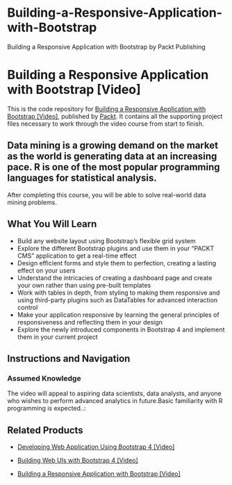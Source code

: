 


# Building-a-Responsive-Application-with-Bootstrap
Building a Responsive Application with Bootstrap by Packt Publishing
# Building a Responsive Application with Bootstrap [Video]
This is the code repository for [Building a Responsive Application with Bootstrap [Video]](ehttps://www.packtpub.com/web-development/building-responsive-applications-bootstrap-video), published by [Packt](https://www.packtpub.com/?utm_source=github). It contains all the supporting project files necessary to work through the video course from start to finish.
##  Data mining is a growing demand on the market as the world is generating data at an increasing pace. R is one of the most popular programming languages for statistical analysis.



After completing this course, you will be able to solve real-world data mining problems.
<H2>What You Will Learn</H2>
<DIV class=book-info-will-learn-text>
<UL>
<LI>Build any website layout using Bootstrap’s flexible grid system
<LI>Explore the different Bootstrap plugins and use them in your “PACKT CMS” application to get a real-time effect
<LI>Design efficient forms and style them to perfection, creating a lasting effect on your users
<LI>Understand the intricacies of creating a dashboard page and create your own rather than using pre-built templates
<LI>Work with tables in depth, from styling to making them responsive and using third-party plugins such as DataTables for advanced interaction control
<LI>Make your application responsive by learning the general principles of responsiveness and reflecting them in your design
<LI>Explore the newly introduced components in Bootstrap 4 and implement them in your current project</LI></UL></DIV>

## Instructions and Navigation
### Assumed Knowledge

The video will appeal to aspiring data scientists, data analysts, and anyone who wishes to perform advanced analytics in future.Basic familiarity with R programming is expected..:<br/>


## Related Products
* [Developing Web Application Using Bootstrap 4 [Video]](https://www.packtpub.com/web-development/developing-web-application-using-bootstrap-4-video)

* [Building Web UIs with Bootstrap 4 [Video]](https://www.packtpub.com/web-development/building-web-uis-bootstrap-4-video)

* [Building a Responsive Application with Bootstrap [Video]](https://www.packtpub.com/web-development/building-responsive-applications-bootstrap-video)


